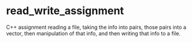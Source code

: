 # read_write_assignment
C++ assignment reading a file, taking the info into pairs, those pairs into a vector, then manipulation of that info, and then writing that info to a file.
